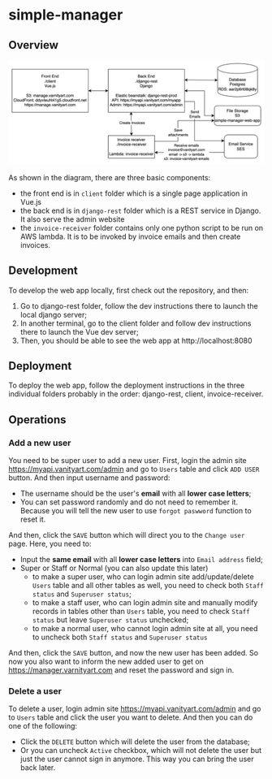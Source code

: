 # simple-manager

## Overview

![Simple Manager Diagram!](/resources/simple-manager.png "Simple Manager Diagram")

As shown in the diagram, there are three basic components:
- the front end is in `client` folder which is a single page application in Vue.js
- the back end is in `django-rest` folder which is a REST service in Django. It also serve the admin website
- the `invoice-receiver` folder contains only one python script to be run on AWS lambda. It is to be invoked by invoice emails and then create invoices.

## Development

To develop the web app locally, first check out the repository, and then:
1. Go to django-rest folder, follow the dev instructions there to launch the local django server;
2. In another terminal, go to the client folder and follow dev instructions there to launch the Vue dev server;
3. Then, you should be able to see the web app at http://localhost:8080

## Deployment
To deploy the web app, follow the deployment instructions in the three individual folders probably in the order: django-rest, client, invoice-receiver.

## Operations

### Add a new user

You need to be super user to add a new user. First, login the admin site https://myapi.vanityart.com/admin and go to `Users` table and click `ADD USER` button. And then input username and password:
- The username should be the user's **email** with all **lower case letters**;
- You can set password randomly and do not need to remember it. Because you will tell the new user to use `forgot paswword` function to reset it.

And then, click the `SAVE` button which will direct you to the `Change user` page. Here, you need to:
- Input the **same email** with all **lower case letters** into `Email address` field;
- Super or Staff or Normal (you can also update this later)
  - to make a super user, who can login admin site add/update/delete `Users` table and all other tables as well, you need to check both `Staff status` and `Superuser status`;
  - to make a staff user, who can login admin site and manually modify records in tables other than `Users` table, you need to check `Staff status` but leave `Superuser status` unchecked;
  - to make a normal user, who cannot login admin site at all, you need to uncheck both `Staff status` and `Superuser status`
 
And then, click the `SAVE` button, and now the new user has been added. So now you also want to inform the new added user to get on https://manager.varnityart.com and reset the password and sign in.

### Delete a user

To delete a user, login admin site https://myapi.vanityart.com/admin and go to `Users` table and click the user you want to delete. And then you can do one of the following:
- Click the `DELETE` button which will delete the user from the database;
- Or you can uncheck `Active` checkbox, which will not delete the user but just the user cannot sign in anymore. This way you can bring the user back later.


